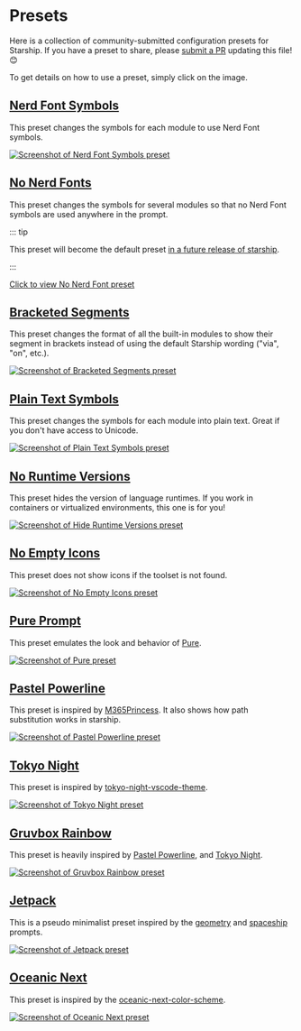 # Presets

Here is a collection of community-submitted configuration presets for Starship.
If you have a preset to share, please [submit a PR](https://github.com/starship/starship/edit/master/docs/presets/README.md) updating this file! 😊

To get details on how to use a preset, simply click on the image.

## [Nerd Font Symbols](./nerd-font.md)

This preset changes the symbols for each module to use Nerd Font symbols.

[![Screenshot of Nerd Font Symbols preset](/presets/img/nerd-font-symbols.png "Click to view Nerd Font Symbols preset")](./nerd-font)

## [No Nerd Fonts](./no-nerd-font.md)

This preset changes the symbols for several modules so that no Nerd Font symbols
are used anywhere in the prompt.

::: tip

This preset will become the default preset [in a future release of starship](https://github.com/starship/starship/pull/3544).

:::

[Click to view No Nerd Font preset](./no-nerd-font)

## [Bracketed Segments](./bracketed-segments.md)

This preset changes the format of all the built-in modules to show their segment
in brackets instead of using the default Starship wording ("via", "on", etc.).

[![Screenshot of Bracketed Segments preset](/presets/img/bracketed-segments.png "Click to view Bracketed Segments preset")](./bracketed-segments)

## [Plain Text Symbols](./plain-text.md)

This preset changes the symbols for each module into plain text. Great if you
don't have access to Unicode.

[![Screenshot of Plain Text Symbols preset](/presets/img/plain-text-symbols.png "Click to view Plain Text Symbols preset")](./plain-text)

## [No Runtime Versions](./no-runtimes.md)

This preset hides the version of language runtimes. If you work in containers or virtualized environments, this one is for you!

[![Screenshot of Hide Runtime Versions preset](/presets/img/no-runtime-versions.png "Click to view No Runtime Versions preset")](./no-runtimes)

## [No Empty Icons](./no-empty-icons.md)

This preset does not show icons if the toolset is not found.

[![Screenshot of No Empty Icons preset](/presets/img/no-empty-icons.png "Click to view No Runtime Versions preset")](./no-empty-icons.md)

## [Pure Prompt](./pure-preset.md)

This preset emulates the look and behavior of [Pure](https://github.com/sindresorhus/pure).

[![Screenshot of Pure preset](/presets/img/pure-preset.png "Click to view Pure Prompt preset")](./pure-preset)

## [Pastel Powerline](./pastel-powerline.md)

This preset is inspired by [M365Princess](https://github.com/JanDeDobbeleer/oh-my-posh/blob/main/themes/M365Princess.omp.json).
It also shows how path substitution works in starship.

[![Screenshot of Pastel Powerline preset](/presets/img/pastel-powerline.png "Click to view Pure Prompt preset")](./pastel-powerline)

## [Tokyo Night](./tokyo-night.md)

This preset is inspired by [tokyo-night-vscode-theme](https://github.com/enkia/tokyo-night-vscode-theme).

[![Screenshot of Tokyo Night preset](/presets/img/tokyo-night.png "Click to view Tokyo Night preset")](./tokyo-night)

## [Gruvbox Rainbow](./gruvbox-rainbow.md)

This preset is heavily inspired by [Pastel Powerline](./pastel-powerline.md), and [Tokyo Night](./tokyo-night.md).

[![Screenshot of Gruvbox Rainbow preset](/presets/img/gruvbox-rainbow.png "Click to view Gruvbox Rainbow preset")](./gruvbox-rainbow)

## [Jetpack](./jetpack.md)

This is a pseudo minimalist preset inspired by the [geometry](https://github.com/geometry-zsh/geometry) and [spaceship](https://github.com/spaceship-prompt/spaceship-prompt) prompts.

[![Screenshot of Jetpack preset](/presets/img/jetpack.png "Click to view Jetpack preset")](./jetpack)

## [Oceanic Next](./oceanic-next.md)

This preset is inspired by the [oceanic-next-color-scheme](https://github.com/voronianski/oceanic-next-color-scheme).

[![Screenshot of Oceanic Next preset](/presets/img/jetpack.png "Click to view Oceanic Next preset")](./oceanic-next)
